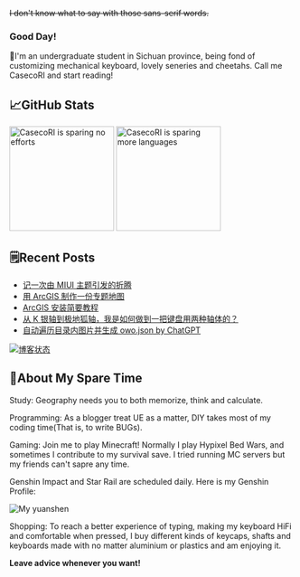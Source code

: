~~I don't know what to say with those sans-serif words.~~

### Good Day!

👋I'm an undergraduate student in Sichuan province, being fond of customizing mechanical keyboard, lovely seneries and cheetahs. Call me CasecoRI and start reading!

## 📈GitHub Stats

<img alt="CasecoRI is sparing no efforts" height="185px" src="https://ghstatus.casecori.top/api?username=cystee&bg_color=30,008080,72bcd4&title_color=fff&text_color=fff&show_icons=true&icon_color=fff&hide_border=true"> <img alt="CasecoRI is sparing more languages" height="185px" src="https://ghstatus.casecori.top/api/top-langs/?username=cystee&layout=compact&hide_border=true&bg_color=f6f6f6&title_color=808080&text_color=000">

## 🗒️Recent Posts

<!-- BLOG-POST-LIST:START -->
- [记一次由 MIUI 主题引发的折腾](https://www.casecori.top/archives/e4db.html)
- [用 ArcGIS 制作一份专题地图](https://www.casecori.top/archives/9184.html)
- [ArcGIS 安装简要教程](https://www.casecori.top/archives/5ced.html)
- [从 K 银轴到极地狐轴，我是如何做到一把键盘用两种轴体的？](https://www.casecori.top/archives/36c3.html)
- [自动遍历目录内图片并生成 owo.json by ChatGPT](https://www.casecori.top/archives/6026.html)
<!-- BLOG-POST-LIST:END -->

[![博客状态](https://uptime.betterstack.com/status-badges/v1/monitor/d9u8.svg)](https://status.casecori.top/)

## 🎈About My Spare Time

Study: Geography needs you to both memorize, think and calculate.

Programming: As a blogger treat UE as a matter, DIY takes most of my coding time(That is, to write BUGs).

Gaming: Join me to play Minecraft! Normally I play Hypixel Bed Wars, and sometimes I contribute to my survival save. I tried running MC servers but my friends can't sapre any time.

Genshin Impact and Star Rail are scheduled daily. Here is my Genshin Profile:

![My yuanshen](https://yscard.casecori.top/7/333706640.png)

Shopping: To reach a better experience of typing, making my keyboard HiFi and comfortable when pressed, I buy different kinds of keycaps, shafts and keyboards made with no matter aluminium or plastics and am enjoying it.

**Leave advice whenever you want!**
